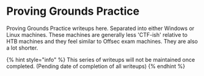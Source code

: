 # Proving Grounds Practice

Proving Grounds Practice writeups here. Separated into either Windows or Linux machines. These machines are generally less 'CTF-ish' relative to HTB machines and they feel similar to Offsec exam machines. They are also a lot shorter.  &#x20;

{% hint style="info" %}
This series of writeups will not be maintained once completed. (Pending date of completion of all writeups)
{% endhint %}
